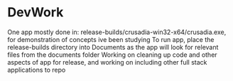 # DevWork 
One app mostly done in: release-builds/crusadia-win32-x64/crusadia.exe, for demonstration of concepts ive been studying
To run app, place the release-builds directory into Documents as the app will look for relevant files from the documents folder
Working on cleaning up code and other aspects of app for release, and working on including other full stack applications to repo
